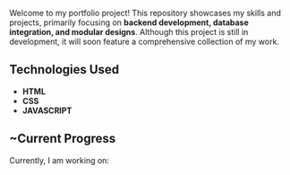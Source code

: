 Welcome to my portfolio project! This repository showcases my skills and projects, primarily focusing on **backend development, database integration, and modular designs**. Although this project is still in development, it will soon feature a comprehensive collection of my work.

## Technologies Used
- **HTML**
- **CSS** 
- **JAVASCRIPT** 

## ~Current Progress

Currently, I am working on: 

